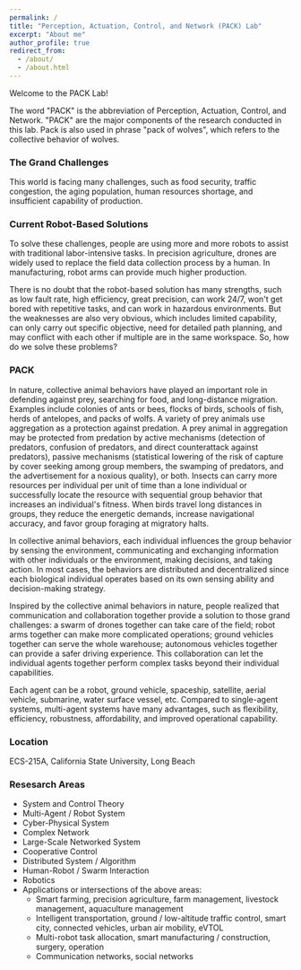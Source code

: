 ```yaml
---
permalink: /
title: "Perception, Actuation, Control, and Network (PACK) Lab"
excerpt: "About me"
author_profile: true
redirect_from:
  - /about/
  - /about.html
---
```


Welcome to the PACK Lab!

The word "PACK" is the abbreviation of Perception, Actuation, Control, and Network. "PACK" are the major components of the research conducted in this lab. Pack is also used in phrase "pack of wolves", which refers to the collective behavior of wolves.

### The Grand Challenges
This world is facing many challenges, such as food security, traffic congestion, the aging population, human resources shortage, and insufficient capability of production.

### Current Robot-Based Solutions
To solve these challenges, people are using more and more robots to assist with traditional labor-intensive tasks. In precision agriculture, drones are widely used to replace the field data collection process by a human. In manufacturing, robot arms can provide much higher production.

There is no doubt that the robot-based solution has many strengths, such as low fault rate, high efficiency, great precision, can work 24/7, won't get bored with repetitive tasks, and can work in hazardous environments. But the weaknesses are also very obvious, which includes limited capability, can only carry out specific objective, need for detailed path planning, and may conflict with each other if multiple are in the same workspace. So, how do we solve these problems?

### PACK
In nature, collective animal behaviors have played an important role in defending against prey, searching for food, and long-distance migration. Examples include colonies of ants or bees, flocks of birds, schools of fish, herds of antelopes, and packs of wolfs. A variety of prey animals use aggregation as a protection against predation. A prey animal in aggregation may be protected from predation by active mechanisms (detection of predators, confusion of predators, and direct counterattack against predators), passive mechanisms (statistical lowering of the risk of capture by cover seeking among group members, the swamping of predators, and the advertisement for a noxious quality), or both. Insects can carry more resources per individual per unit of time than a lone individual or successfully locate the resource with sequential group behavior that increases an individual's fitness. When birds travel long distances in groups, they reduce the energetic demands, increase navigational accuracy, and favor group foraging at migratory halts.

In collective animal behaviors, each individual influences the group behavior by sensing the environment, communicating and exchanging information with other individuals or the environment, making decisions, and taking action. In most cases, the behaviors are distributed and decentralized since each biological individual operates based on its own sensing ability and decision-making strategy.

Inspired by the collective animal behaviors in nature, people realized that communication and collaboration together provide a solution to those grand challenges: a swarm of drones together can take care of the field; robot arms together can make more complicated operations; ground vehicles together can serve the whole warehouse; autonomous vehicles together can provide a safer driving experience. This collaboration can let the individual agents together perform complex tasks beyond their individual capabilities.

Each agent can be a robot, ground vehicle, spaceship, satellite, aerial vehicle, submarine, water surface vessel, etc. Compared to single-agent systems, multi-agent systems have many advantages, such as flexibility, efficiency, robustness, affordability, and improved operational capability.

<!-- The lab is named "PACK," which not only stands for perception, actuation, control, and network but also stands for collaboration like a pack of wolves. -->

### Location
ECS-215A, California State University, Long Beach

### Resesarch Areas
* System and Control Theory
* Multi-Agent / Robot System
* Cyber-Physical System
* Complex Network
* Large-Scale Networked System
* Cooperative Control
* Distributed System / Algorithm
* Human-Robot / Swarm Interaction
* Robotics
* Applications or intersections of the above areas:
  * Smart farming, precision agriculture, farm management, livestock management, aquaculture management
  * Intelligent transportation, ground / low-altitude traffic control, smart city, connected vehicles, urban air mobility, eVTOL
  * Multi-robot task allocation, smart manufacturing / construction, surgery, operation
  * Communication networks, social networks
